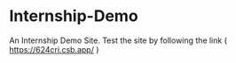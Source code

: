 # Internship-Demo
An Internship Demo Site.
Test the site by following the link ( https://624cri.csb.app/ )
